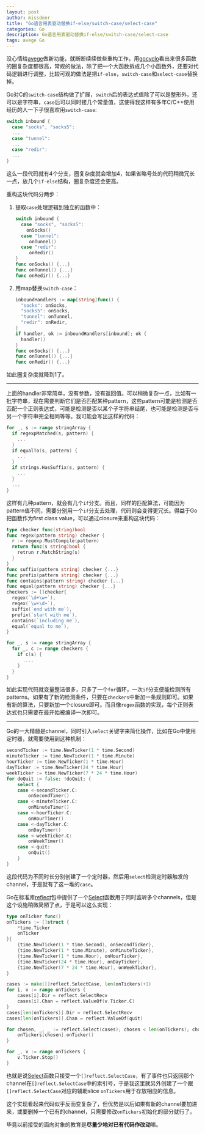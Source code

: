 ```yaml
---
layout: post
author: missdeer
title: "Go语言用表驱动替换if-else/switch-case/select-case"
categories: Go
description: Go语言用表驱动替换if-else/switch-case/select-case
tags: avege Go
---
```


没心情给[avege](https://github.com/avege/avege)做新功能，就断断续续做些重构工作，用[gocyclo](https://github.com/fzipp/gocyclo)看出来很多函数的圈复杂度都很高，常规的做法，除了把一个大函数拆成几个小函数外，还要对代码逻辑进行调整，比较可观的做法是把`if-else`，`switch-case`和`select-case`替换掉。

Go对C的`switch-case`结构做了扩展，`switch`后的表达式值除了可以是整形外，还可以是字符串，`case`后可以同时接几个常量值，这使得我这样有多年C/C++使用经历的人一下子很喜欢用`switch-case`:

```go
switch inbound {
  case "socks", "socks5":
  ...
  case "tunnel":
  ...
  case "redir":
  ...
}
```

这么一段代码就有4个分支，圈复杂度就会增加4，如果省略号处的代码稍微冗长一点，放几个`if-else`结构，圈复杂度还会更高。

重构这块代码分两步：

1. 提取`case`处理逻辑到独立的函数中：

   ```go
   switch inbound {
     case "socks", "socks5":
       onSocks()
     case "tunnel":
     	onTunnel()
     case "redir":
     	onRedir()
   }
   func onSocks() {...}
   func onTunnel() {...}
   func onRedir() {...}
   ```

2. 用map替换`switch-case`：

   ```go
   inboundHandlers := map[string]func() {
     "socks": onSocks,
     "socks5": onSocks,
     "tunnel": onTunnel,
     "redir": onRedir,
   }
   if handler, ok := inboundHandlers[inbound]; ok {
     handler()
   }
   func onSocks() {...}
   func onTunnel() {...}
   func onRedir() {...}
   ```

如此圈复杂度就降到1了。

----

上面的handler非常简单，没有参数，没有返回值。可以稍微复杂一点，比如有一批字符串，现在需要判断它们是否匹配某种pattern，这些pattern可能是检测是否匹配一个正则表达式，可能是检测是否以某个子字符串结尾，也可能是检测是否与另一个字符串完全相同等等。我可能会写出这样的代码：

```go
for _, s := range stringArray {
  if regexpMatched(s, pattern) {
    ...
  }
  if equalTo(s, pattern) {
    ...
  }
  if strings.HasSuffix(s, pattern) {
    ...
  }
  ...
}
```

这样有几种pattern，就会有几个`if`分支。而且，同样的匹配算法，可能因为pattern值不同，需要分别用一个`if`分支去处理，代码则会变得更冗长。得益于Go把函数作为first class value，可以通过closure来重构这块代码：

```go
type checker func(string)bool
func regex(pattern string) checker {
  r := regexp.MustCompile(pattern)
  return func(s string)bool {
    retrun r.MatchString(s)
  }
}
func suffix(pattern string) checker {...}
func prefix(pattern string) checker {...}
func contains(pattern string) checker {...}
func equal(pattern string) checker {...}
checkers := []checker{
  regex(`\d+\w+`),
  regex(`\w+\d+`),
  suffix(`end with me`),
  prefix(`start with me`),
  contains(`including me`),
  equal(`equal to me`),
}

for _, s := range stringArray {
  for _, c := range checkers {
    if c(s) {
      ....
    }
  }
}
```

如此实现代码就变量整洁很多，只多了一个`for`循环，一次`if`分支便能检测所有patterns。如果有了新的检测条件，只要在`checkers`中新加一条规则即可。如果有新的算法，只要新加一个closure即可。而且像`regex`函数的实现，每个正则表达式也只需要在最开始被编译一次即可。

----

Go的一大精髓是channel，同时引入`select`关键字来简化操作，比如在Go中使用定时器，就需要使用到这种机制：

```go
secondTicker := time.NewTicker(1 * time.Second)
minuteTicker := time.NewTicker(1 * time.Minute)
hourTicker := time.NewTicker(1 * time.Hour)
dayTicker := time.NewTicker(24 * time.Hour)
weekTicker := time.NewTicker(7 * 24 * time.Hour)
for doQuit := false; !doQuit; {
	select {
	case <-secondTicker.C:
		onSecondTimer()
	case <-minuteTicker.C:
		onMinuteTimer()
	case <-hourTicker.C:
		onHourTimer()
	case <-dayTicker.C:
		onDayTimer()
	case <-weekTicker.C:
		onWeekTimer()
	case <-quit:
		onQuit()
	}
}
```

这段代码为不同时长分别创建了一个定时器，然后用`select`检测定时器触发的channel，于是就有了这一堆的`case`。

Go在标准库[reflect](https://golang.org/pkg/reflect/)包中提供了一个[Select](https://golang.org/pkg/reflect/#Select)函数用于同时监听多个channels，但是这个设施稍微简陋了点，于是可以这么实现：

```go
type onTicker func()
onTickers := []struct {
	*time.Ticker
	onTicker
}{
	{time.NewTicker(1 * time.Second), onSecondTicker},
	{time.NewTicker(1 * time.Minute), onMinuteTicker},
	{time.NewTicker(1 * time.Hour), onHourTicker},
	{time.NewTicker(24 * time.Hour), onDayTicker},
	{time.NewTicker(7 * 24 * time.Hour), onWeekTicker},
}

cases := make([]reflect.SelectCase, len(onTickers)+1)
for i, v := range onTickers {
	cases[i].Dir = reflect.SelectRecv
	cases[i].Chan = reflect.ValueOf(v.Ticker.C)
}
cases[len(onTickers)].Dir = reflect.SelectRecv
cases[len(onTickers)].Chan = reflect.ValueOf(quit)

for chosen, _, _ := reflect.Select(cases); chosen < len(onTickers); chosen, _, _ = reflect.Select(cases) {
	onTickers[chosen].onTicker()
}

for _, v := range onTickers {
	v.Ticker.Stop()
}
```

也就是说[Select](https://golang.org/pkg/reflect/#Select)函数只接受一个`[]reflect.SelectCase`，有了事件也只返回那个channel在`[]reflect.SelectCase`中的索引号，于是我这里就另外创建了一个跟`[]reflect.SelectCase`对应的辅助slice `onTickers`用于存放相应的信息。

这个实现看起来代码似乎反而变复杂了，但优势是以后如果有新的channel要加进来，或要删掉一个已有的channel，只需要修改`onTickers`初始化的部分就行了。

毕竟以前接受的面向对象的教育是**尽量少地对已有代码作改动**嘛。